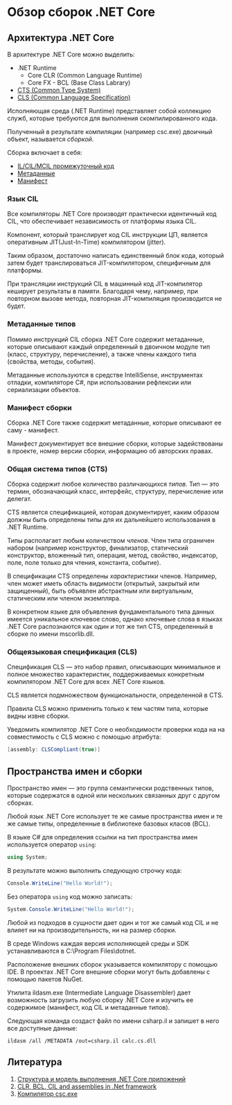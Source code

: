 # Обзор сборок .NET Core

## Архитектура .NET Core
В архитектуре .NET Core можно выделить: 
* .NET Runtime
  * Core CLR (Common Language Runtime) 
  * Core FX - BCL (Base Class Labrary)
* [CTS (Common Type System)](#общая-система-типов-cts)
* [CLS (Common Language Specification)](#общеязыковая-спецификация-cls)

Исполняющая среда (.NET Runtime) представляет собой коллекцию служб, которые требуются для выполнения скомпилированного кода. 

Полученный в результате компиляции (например csc.exe) двоичный объект, называется *сборкой*.

Сборка включает в себя:
* [IL/CIL/MCIL промежуточный код](#язык-cil)
* [Метаданные](#метаданные-типов)
* [Манифест](#манифест-сборки)

### Язык CIL

Все компиляторы .NET Core производят практически идентичный код CIL, что обеспечивает независимость от платформы языка CIL.

Компонент, который транслирует код CIL инструкции ЦП, является оперативным JIT(Just-In-Time) компилятором (jitter). 

Таким образом, достаточно написать единственный блок кода, который затем будет транслироваться JIT-компилятором, специфичным для платформы.

При трансляции инструкций CIL в машинный код JIT-компилятор кеширует результаты в памяти. Благодаря чему, например, при повторном вызове метода, повторная JIT-компиляция производится не будет.

### Метаданные типов

Помимо инструкций CIL сборка .NET Core содержит метаданные, которые описывают каждый определенный в двоичном модуле тип (класс, структуру, перечисление), а также члены каждого типа (свойства, методы, события).

Метаданные используются в средстве IntelliSense, инструментах отладки, компиляторе С#, при использовании рефлексии или сериализации объектов.

### Манифест сборки

Сборка .NET Core также содержит метаданные, которые описывают ее саму - манифест.

Манифест документирует все внешние сборки, которые задействованы в проекте, номер версии сборки, информацию об авторских правах.

### Общая система типов (CTS)

Сборка содержит любое количество различающихся *типов*. Тип — это термин, обозначающий класс, интерфейс, структуру, перечисление или делегат.

CTS является спецификацией, которая документирует, каким образом должны быть определены типы для их дальнейшего использования в .NET Runtime.

Типы располагает любым количеством *членов*.  Член типа ограничен набором (например конструктор, финализатор, статический конструктор, вложенный тип, операция, метод, свойство, индексатор, поле, поле только для чтения, константа, событие).

В спецификации CTS определены *характеристики* членов. Например, член может иметь область видимости (открытый, закрытый или защищенный), быть объявлен абстрактным или виртуальным, статическим или членом экземпляра. 

В конкретном языке для объявления фундаментального типа данных имеется уникальное ключевое слово, однако ключевые слова в языках .NET Core распознаются как один и тот же тип CTS, определенный в сборке по имени mscorlib.dll.

### Общеязыковая спецификация (CLS)

Спецификация CLS — это набор правил, описывающих минимальное и полное множество характеристик, поддерживаемых конкретным компилятором .NET Core для всех .NET Core языков. 

CLS является подмножеством функциональности, определенной в CTS.

Правила CLS можно применить только к тем частям типа, которые видны извне сборки.

Уведомить компилятор .NET Core о необходимости проверки кода на на совместимость с CLS можно с помощью атрибута:
```csharp
[assembly: CLSCompliant(true)]
```

## Пространства имен и сборки

Пространство имен — это группа семантически родственных типов, которые содержатся в одной или нескольких связанных друг с другом сборках. 

Любой язык .NET Core использует те же самые пространства имен и те же самые типы, определенные в библиотеке базовых класов (BCL).

В языке C# для определения ссылки на тип пространства имен используется оператор ``using``:
```csharp
using System;
```

В результате можно выполнить следующую строчку кода:
```csharp
Console.WriteLine("Hello World!");
```

Без оператора ``using`` код можно записать:
```csharp
System.Console.WriteLine("Hello World!");
```

Любой из подходов в сущности дает один и тот же самый код CIL и не влияет ни на производительность, ни на размер сборки.

В среде Windows каждая версия исполняющей среды и SDK устанавливаются в C:\Program Files\dotnet.

Расположение внешних сборок указывается компилятору с помощью IDE. В проектах .NET Core внешние сборки могут быть добавлены с помощью пакетов NuGet.

Утилита ildasm.exe (Intermediate Language Disassembler) дает возможность загрузить любую сборку .NET Core и изучить ее содержимое (манифест, код CIL и метаданные типов).

Следующая команда создаст файл по имени csharp.il и запишет в него все доступные данные:
```
ildasm /all /METADATA /out=csharp.il calc.cs.dll
```

## Литература
1. [Структура и модель выполнения .NET Core приложений](https://habr.com/ru/company/nix/blog/327686/)
2. [CLR, BCL, CIL and assemblies in .Net framework](https://medium.com/@v.cheshmi/clr-bcl-cil-and-assemblies-in-net-framework-3de8bf09e781)
3. [Компилятор csc.exe](https://professorweb.ru/my/csharp/charp_theory/level2/2_2.php)
